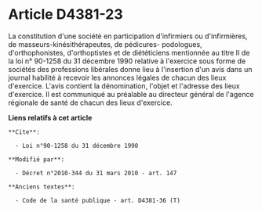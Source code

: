 # Article D4381-23

La constitution d'une société en participation d'infirmiers ou d'infirmières, de masseurs-kinésithérapeutes, de pédicures-
podologues, d'orthophonistes, d'orthoptistes et de diététiciens mentionnée au titre II de la loi n° 90-1258 du 31 décembre
1990 relative à l'exercice sous forme de sociétés des professions libérales donne lieu à l'insertion d'un avis dans un
journal habilité à recevoir les annonces légales de chacun des lieux d'exercice. L'avis contient la dénomination, l'objet et
l'adresse des lieux d'exercice. Il est communiqué au préalable au directeur général de l'agence régionale de santé de chacun
des lieux d'exercice.

**Liens relatifs à cet article**

	**Cite**:

	  - Loi n°90-1258 du 31 décembre 1990

	**Modifié par**:

	  - Décret n°2010-344 du 31 mars 2010 - art. 147

	**Anciens textes**:

	  - Code de la santé publique - art. D4381-36 (T)
